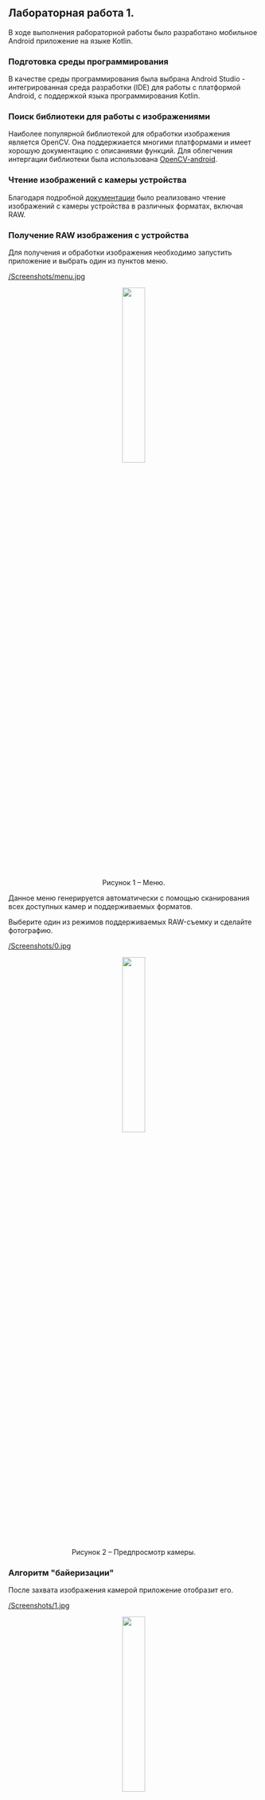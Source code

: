 ## Лабораторная работа 1.

В ходе выполнения рабораторной работы было разработано мобильное Android приложение на языке Kotlin.

### Подготовка среды программирования

В качестве среды программирования была выбрана Android Studio - интегрированная среда разработки (IDE) для работы с платформой Android, с поддержкой языка программирования Kotlin.

### Поиск библиотеки для работы с изображениями

Наиболее популярной библиотекой для обработки изображения является OpenCV. Она поддержиается многими платформами и имеет хорошую документацию с описаниями функций. 
Для облегчения интергации библиотеки была использована [OpenCV-android](https://github.com/quickbirdstudios/opencv-android).

### Чтение изображений с камеры устройства

Благодаря подробной [документации](https://developer.android.com/training/camera2/capture-sessions-requests) было реализовано чтение изображений с камеры устройства в 
различных форматах, включая RAW.

### Получение RAW изображения с устройства

Для получения и обработки изображения необходимо запустить приложение и выбрать один из пунктов меню. 

[/Screenshots/menu.jpg](https://github.com/m-aks/imageProcessing/blob/main/Practice01/Screenshots/menu.jpg)
<div align="center">
  <img src="https://github.com/m-aks/imageProcessing/blob/main/Practice01/Screenshots/menu.jpg" width="30%"/>
  
  Рисунок 1 – Меню.
</div>

Данное меню генерируется автоматически с помощью сканирования всех доступных камер и поддерживаемых форматов.

Выберите один из режимов поддерживаемых RAW-съемку и сделайте фотографию.

[/Screenshots/0.jpg](https://github.com/m-aks/imageProcessing/blob/main/Practice01/Screenshots/0.jpg)
<div align="center">
  <img src="https://github.com/m-aks/imageProcessing/blob/main/Practice01/Screenshots/0.jpg" width="30%"/>
  
  Рисунок 2 – Предпросмотр камеры.
</div>

### Алгоритм "байеризации"

После захвата изображения камерой приложение отобразит его.

[/Screenshots/1.jpg](https://github.com/m-aks/imageProcessing/blob/main/Practice01/Screenshots/1.jpg)
<div align="center">
  <img src="https://github.com/m-aks/imageProcessing/blob/main/Practice01/Screenshots/1.jpg" width="30%"/>
  
  Рисунок 3 – Изображение с камеры.
</div>

Нажав на кнопку :star: приложение перейдет к списку доступных эффектов. Для начал необходимо выбрать BAYER для моделирования пикселизации фильтра Байера.

[/Screenshots/effects.jpg](https://github.com/m-aks/imageProcessing/blob/main/Practice01/Screenshots/effects.jpg)
<div align="center">
  <img src="https://github.com/m-aks/imageProcessing/blob/main/Practice01/Screenshots/effects.jpg" width="30%"/>
  
  Рисунок 4 – Список доступных алгоритмов.
</div>

Результат работы алгоритма:

[/Screenshots/2.jpg](https://github.com/m-aks/imageProcessing/blob/main/Practice01/Screenshots/2.jpg)
<div align="center">
  <img src="https://github.com/m-aks/imageProcessing/blob/main/Practice01/Screenshots/2.jpg" width="30%"/>
  
  Рисунок 5 – Результат работы алгоритма "байеризации".
</div>

Фрагмент кода:

```
/*
      0 1 2 3 4 5
    0 R G R G R G
    1 G B G B G B
    2 R G R G R G
    3 G B G b G B
    4 R G R G R G
*/
private fun bayer(bitmap: Bitmap): String {
    val result = Bitmap.createBitmap(bitmap.width, bitmap.height, Bitmap.Config.ARGB_8888)
    val bg = 255
    IntStream.range(0, result.height).forEach { y ->
        IntStream.range(0, result.width).forEach { x ->
            if (y % 2 == 0) { //rows 0 and 2
                if (x % 2 == 0) { //only red
                    result.setPixel(x, y, Color.argb(red(bitmap.getPixel(x, y)), bg, bg, bg))
                } else { //only green
                    result.setPixel(x, y, Color.argb(green(bitmap.getPixel(x, y)), bg, bg, bg))
                }
            } else { //rows 1 and 3
                if (x % 2 == 0) { //only green
                    result.setPixel(x, y, Color.argb(green(bitmap.getPixel(x, y)), bg, bg, bg))
                } else { //only blue
                    result.setPixel(x, y, Color.argb(blue(bitmap.getPixel(x, y)), bg, bg, bg))
                }
            }
        }
    }
    val output = BitmapHelper.createFile()
    result.compress(Bitmap.CompressFormat.WEBP, 100, FileOutputStream(output))
    return output.absolutePath
}
```

### Алгоритм "суперпикселей"

После получения байеризованного изображения необходимо повторно нажать :star: и выбрать из списка один из нескольких алгоритмов дебайрезации. Выберем SUPER_PIXEL.

Результат работы алгоритма:

[/Screenshots/3.jpg](https://github.com/m-aks/imageProcessing/blob/main/Practice01/Screenshots/3.jpg)
<div align="center">
  <img src="https://github.com/m-aks/imageProcessing/blob/main/Practice01/Screenshots/3.jpg" width="30%"/>
  
  Рисунок 6 – Результат работы алгоритма "суперпикселей".
</div>

Фрагмент кода:

```
private fun superPixel(bitmap: Bitmap): String {
    val result = Bitmap.createBitmap(bitmap.width / 2, bitmap.height / 2, bitmap.config)
    IntStream.range(0, result.height).forEach { y ->
        IntStream.range(0, result.width).forEach { x ->
            val r = alpha(bitmap.getPixel(x * 2, y * 2))
            val g = (alpha(bitmap.getPixel(x * 2 + 1, y * 2)) +
                    alpha(bitmap.getPixel(x * 2, y * 2 + 1))) / 2
            val b = alpha(bitmap.getPixel(x * 2 + 1, y * 2 + 1))
            result.setPixel(x, y, Color.rgb(r, g, b))
        }
    }
    val output = BitmapHelper.createFile()
    result.compress(Bitmap.CompressFormat.WEBP, 100, FileOutputStream(output))
    return output.absolutePath
}
```

### Аналог "суперпикселей" из библиотеки

К сожалению, данный аглоритм не поддерживается библиотекой. Вероятно из-за малой эффективности и снижения разрешения изображения вчетверо.

### Алгоритм "билинейной интерполяции"

Вернушись обратно в меню выберем пункт BI_LINEAR.

Результат работы алгоритма:

[/Screenshots/4.jpg](https://github.com/m-aks/imageProcessing/blob/main/Practice01/Screenshots/4.jpg)
<div align="center">
  <img src="https://github.com/m-aks/imageProcessing/blob/main/Practice01/Screenshots/4.jpg" width="30%"/>
  
  Рисунок 7 – Результат работы алгоритма "билинейной интерполяции".
</div>

Фрагмент кода:

```
private fun biLinear(bitmap: Bitmap): String {
    val result = Bitmap.createBitmap(bitmap.width, bitmap.height, Bitmap.Config.ARGB_8888)

    IntStream.range(1, result.height - 1).forEach { y ->
        IntStream.range(1, result.width - 1).forEach { x ->
            if (y % 2 == 0) { //rows 0 and 2
                if (x % 2 == 0) { //only red
                    val r = alpha(bitmap.getPixel(x, y))
                    val g = (alpha(bitmap.getPixel(x, y - 1)) +
                            alpha(bitmap.getPixel(x + 1, y)) +
                            alpha(bitmap.getPixel(x, y + 1)) +
                            alpha(bitmap.getPixel(x - 1, y))) / 4
                    val b = (alpha(bitmap.getPixel(x - 1, y - 1)) +
                            alpha(bitmap.getPixel(x + 1, y - 1)) +
                            alpha(bitmap.getPixel(x - 1, y + 1)) +
                            alpha(bitmap.getPixel(x + 1, y + 1))) / 4
                    result.setPixel(x, y, Color.rgb(r, g, b))
                } else { //only green
                    val r = (alpha(bitmap.getPixel(x - 1, y)) +
                            alpha(bitmap.getPixel(x + 1, y))) / 2
                    val g = alpha(bitmap.getPixel(x, y))
                    val b = (alpha(bitmap.getPixel(x, y - 1)) +
                            alpha(bitmap.getPixel(x, y + 1))) / 2
                    result.setPixel(x, y, Color.rgb(r, g, b))
                }
            } else { //rows 1 and 3
                if (x % 2 == 0) { //only green
                    val r = (alpha(bitmap.getPixel(x, y - 1)) +
                            alpha(bitmap.getPixel(x, y + 1))) / 2
                    val g = alpha(bitmap.getPixel(x, y))
                    val b = (alpha(bitmap.getPixel(x - 1, y)) +
                            alpha(bitmap.getPixel(x + 1, y))) / 2
                    result.setPixel(x, y, Color.rgb(r, g, b))
                } else { //only blue
                    val r = (alpha(bitmap.getPixel(x - 1, y - 1)) +
                            alpha(bitmap.getPixel(x + 1, y - 1)) +
                            alpha(bitmap.getPixel(x - 1, y + 1)) +
                            alpha(bitmap.getPixel(x + 1, y + 1))) / 4
                    val g = (alpha(bitmap.getPixel(x, y - 1)) +
                            alpha(bitmap.getPixel(x + 1, y)) +
                            alpha(bitmap.getPixel(x, y + 1)) +
                            alpha(bitmap.getPixel(x - 1, y))) / 4
                    val b = alpha(bitmap.getPixel(x, y))
                    result.setPixel(x, y, Color.rgb(r, g, b))
                }
            }
        }
    }
    val output = BitmapHelper.createFile()
    result.compress(Bitmap.CompressFormat.WEBP, 100, FileOutputStream(output))
    return output.absolutePath
}
```

### Аналог "билинейной интерполяции" из библиотеки

Вернушись обратно в меню выберем пункт BI_LINEAR_LIB.

Результат работы алгоритма:

[/Screenshots/5.jpg](https://github.com/m-aks/imageProcessing/blob/main/Practice01/Screenshots/5.jpg)
<div align="center">
  <img src="https://github.com/m-aks/imageProcessing/blob/main/Practice01/Screenshots/5.jpg" width="30%"/>
  
  Рисунок 8 – Результат работы алгоритма "билинейной интерполяции" из библиотеки.
</div>

Фрагмент кода:

```
lib(bitmap, Imgproc.COLOR_BayerBG2RGB)
private fun lib(bitmap: Bitmap, type: Int): String {
    val height = bitmap.height
    val width = bitmap.width;
    val mat = Mat(height, width, CvType.CV_8U)
    IntStream.range(0, height).forEach { y ->
        IntStream.range(0, width).forEach { x ->
            mat.put(y, x, byteArrayOf(alphaByte(bitmap.getPixel(x, y))))
        }
    }
    val coloredMat = Mat()
    Imgproc.cvtColor(mat, coloredMat, type)
    val result = Bitmap.createBitmap(width, height, Bitmap.Config.ARGB_8888)
    IntStream.range(0, height).forEach { y ->
        IntStream.range(0, width).forEach { x ->
            val ch = byteArrayOf(0, 0, 0)
            coloredMat.get(y, x, ch)
            result.setPixel(x, y, Color.rgb(ch[0].toInt(), ch[1].toInt(), ch[2].toInt()))
        }
    }
    val output = BitmapHelper.createFile()
    result.compress(Bitmap.CompressFormat.WEBP, 100, FileOutputStream(output))
    return output.absolutePath
}
```

### Алгоритм "VNG"

Вернушись обратно в меню выберем пункт VNG.

Результат работы алгоритма:

[/Screenshots/6.jpg](https://github.com/m-aks/imageProcessing/blob/main/Practice01/Screenshots/6.jpg)
<div align="center">
  <img src="https://github.com/m-aks/imageProcessing/blob/main/Practice01/Screenshots/6.jpg" width="30%"/>
  
  Рисунок 9 – Результат работы алгоритма "VNG".
</div>

Фрагмент кода:

```
private fun vng(bitmap: Bitmap): String {
  val result = Bitmap.createBitmap(bitmap.width, bitmap.height, Bitmap.Config.ARGB_8888)
  val xPattern = intArrayOf(1, 3, 5, 7)
  val colPattern = intArrayOf(0, 4)
  val rowPattern = intArrayOf(2, 6)
  val plusPattern = intArrayOf(0, 2, 4, 6)
  IntStream.range(2, result.height - 2).forEach { y ->
      IntStream.range(2, result.width - 2).forEach { x ->
          try {
              val gr: Array<IntArray> = arrayOf(
                      intArrayOf(bitmap.getPixel(x, y - 1), bitmap.getPixel(x, y - 2),
                              bitmap.getPixel(x + 1, y - 2)),
                      intArrayOf(bitmap.getPixel(x + 1, y - 1), bitmap.getPixel(x + 2, y - 2),
                              bitmap.getPixel(x + 2, y - 1)),
                      intArrayOf(bitmap.getPixel(x + 1, y), bitmap.getPixel(x + 2, y),
                              bitmap.getPixel(x + 2, y + 1)),
                      intArrayOf(bitmap.getPixel(x + 1, y + 1), bitmap.getPixel(x + 2, y + 2),
                              bitmap.getPixel(x + 1, y + 2)),
                      intArrayOf(bitmap.getPixel(x, y + 1), bitmap.getPixel(x, y + 2),
                              bitmap.getPixel(x - 1, y + 2)),
                      intArrayOf(bitmap.getPixel(x - 1, y + 1), bitmap.getPixel(x - 2, y + 2),
                              bitmap.getPixel(x - 2, y + 1)),
                      intArrayOf(bitmap.getPixel(x - 1, y), bitmap.getPixel(x - 2, y),
                              bitmap.getPixel(x - 2, y - 1)),
                      intArrayOf(bitmap.getPixel(x - 1, y - 1), bitmap.getPixel(x - 2, y - 2),
                              bitmap.getPixel(x - 1, y - 2))
              )
              val threshold = gr.sumOf { g -> g.sumOf { alpha(it) } } / 19
              val red = ArrayList<Int>()
              val green = ArrayList<Int>()
              val blue = ArrayList<Int>()
              if (y % 2 == 0) { //rows 0 and 2
                  if (x % 2 == 0) { //only red
                      red.add(alpha(bitmap.getPixel(x, y)))
                  } else { //only green
                      green.add(alpha(bitmap.getPixel(x, y)))
                  }
              } else { //rows 1 and 3
                  if (x % 2 == 0) { //only green
                      green.add(alpha(bitmap.getPixel(x, y)))
                  } else { //only blue
                      blue.add(alpha(bitmap.getPixel(x, y)))
                  }
              }
              for (i in 0 until 8) {
                  if (gr[i].sumOf { alpha(it) } / 3 <= threshold) {
                      if (y % 2 == 0) { //rows 0 and 2
                          if (x % 2 == 0) when { //X blue, + green
                              xPattern.contains(i) -> blue.add(alpha(gr[i][0]))
                              plusPattern.contains(i) -> green.add(alpha(gr[i][0]))
                          } else when { // | blue, -- red, X green
                              colPattern.contains(i) -> blue.add(alpha(gr[i][0]))
                              rowPattern.contains(i) -> red.add(alpha(gr[i][0]))
                              xPattern.contains(i) -> green.add(alpha(gr[i][0]))
                          }
                      } else { //rows 1 and 3
                          if (x % 2 == 0) when { // | red, -- blue, X green
                              colPattern.contains(i) -> red.add(alpha(gr[i][0]))
                              rowPattern.contains(i) -> blue.add(alpha(gr[i][0]))
                              xPattern.contains(i) -> green.add(alpha(gr[i][0]))
                          } else when { // X red, + green
                              xPattern.contains(i) -> red.add(alpha(gr[i][0]))
                              plusPattern.contains(i) -> green.add(alpha(gr[i][0]))
                          }
                      }
                  }
              }
              val r = if (red.size == 0) 0 else red.sum() / red.size
              val g = if (green.size == 0) 0 else green.sum() / green.size
              val b = if (blue.size == 0) 0 else blue.sum() / blue.size
              result.setPixel(x, y, Color.rgb(r, g, b))
          } catch (t: Throwable) {
              println(t)
              result.setPixel(x, y, Color.rgb(4, 244, 4))
          }
      }
  }
  val output = BitmapHelper.createFile()
  result.compress(Bitmap.CompressFormat.WEBP, 100, FileOutputStream(output))
  return output.absolutePath
}
```

### Аналог "VNG" из библиотеки

Вернушись обратно в меню выберем пункт VNG_LIB.

Результат работы алгоритма:

[/Screenshots/7.jpg](https://github.com/m-aks/imageProcessing/blob/main/Practice01/Screenshots/7.jpg)
<div align="center">
  <img src="https://github.com/m-aks/imageProcessing/blob/main/Practice01/Screenshots/7.jpg" width="30%"/>
  
  Рисунок 8 – Результат работы алгоритма "VNG" из библиотеки.
</div>

Поскольку в OpenCV используется одна функция для дебайеризации изображения, то алгоритм задается с помощью параметра этой фунции. Ниже приведен изменившийся фрагмент кода:

```
lib(bitmap, Imgproc.COLOR_BayerBG2RGB_VNG)
```
